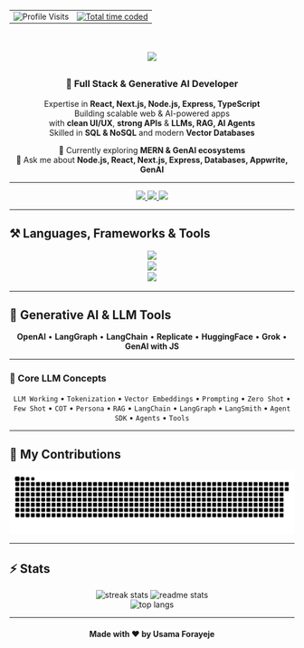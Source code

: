 <table width="100%">
  <tr>
    <td align="left">
      <!-- Profile Visit Badge -->
      <img src="https://visitor-badge.laobi.icu/badge?page_id=usama-forayeje" alt="Profile Visits" />
    </td>
    <td align="right">
      <!-- WakaTime Badge -->
      <a href="https://wakatime.com/@a266f62a-327f-4ed8-9c14-79e70cc54b70">
        <img src="https://wakatime.com/badge/user/a266f62a-327f-4ed8-9c14-79e70cc54b70.svg" alt="Total time coded" />
      </a>
    </td>
  </tr>
</table>


<div align="center">

<h1>
<img src="https://readme-typing-svg.herokuapp.com/?font=Righteous&size=40&center=true&vCenter=true&width=600&height=80&duration=5000&lines=Hey+there!+👋;+I'm+Usama+Forayeje!" />
</h1>

<h3>🚀 Full Stack & Generative AI Developer</h3>

<p>
Expertise in <b>React, Next.js, Node.js, Express, TypeScript</b> <br/>
Building scalable web & AI-powered apps <br/>
with <b>clean UI/UX</b>, <b>strong APIs</b> & <b>LLMs, RAG, AI Agents</b> <br/>
Skilled in <b>SQL & NoSQL</b> and modern <b>Vector Databases</b>
</p>

🌱 Currently exploring **MERN & GenAI ecosystems**  
💬 Ask me about **Node.js, React, Next.js, Express, Databases, Appwrite, GenAI**  

</div>

---

<div align="center">
<a href="mailto:usamaforayaje@gmail.com">
  <img src="https://img.shields.io/badge/Gmail-333333?style=for-the-badge&logo=gmail&logoColor=red" />
</a>
<a href="https://www.linkedin.com/in/usama-forayeje/" target="_blank">
  <img src="https://img.shields.io/badge/LinkedIn-0077B5?style=for-the-badge&logo=linkedin&logoColor=white" />
</a>
<a href="https://github.com/usama-forayeje" target="_blank">
  <img src="https://img.shields.io/badge/Portfolio-FF5722?style=for-the-badge&logo=todoist&logoColor=white" />
</a>
</div>

---

## ⚒️ Languages, Frameworks & Tools

<div align="center">
<!-- Web & Frontend -->
<img src="https://skillicons.dev/icons?i=html,css,react,nextjs,tailwind,threejs,redux" />
<br>
<!-- Backend & DB -->
<img src="https://skillicons.dev/icons?i=nodejs,javascript,typescript,express,postgres,mongodb,redis,nginx,bun" />
<br>
<!-- Tools -->
<img src="https://skillicons.dev/icons?i=vscode,github,figma,git,docker,postman,pnpm,prisma,vercel,notion" />
</div>

---

## 🤖 Generative AI & LLM Tools

<div align="center">

**OpenAI** • **LangGraph** • **LangChain** • **Replicate** • **HuggingFace** • **Grok** • **GenAI with JS**

</div>

---

### 🔹 Core LLM Concepts


<div align="center">

`LLM Working` • `Tokenization` • `Vector Embeddings` • `Prompting` • `Zero Shot` • `Few Shot` • `COT` • `Persona` • `RAG` • `LangChain` • `LangGraph` • `LangSmith` • `Agent SDK` • `Agents` • `Tools`  

</div>

---

## 🐍 My Contributions

<p align="center">
  <picture>
    <source media="(prefers-color-scheme: dark)" srcset="https://raw.githubusercontent.com/usama-forayeje/usama-forayeje/output/github-snake-dark.svg" />
    <source media="(prefers-color-scheme: light)" srcset="https://raw.githubusercontent.com/usama-forayeje/usama-forayeje/output/github-snake.svg" />
    <img alt="github-snake" src="https://raw.githubusercontent.com/usama-forayeje/usama-forayeje/output/github-snake.svg" />
  </picture>
</p>

---

## ⚡ Stats

<div align="center">
<img width="390" src="https://github-readme-streak-stats.herokuapp.com/?user=usama-forayeje&count_private=true&theme=react&border_radius=10" alt="streak stats"/>
<img width="390" src="https://github-readme-stats.vercel.app/api?username=usama-forayeje&count_private=true&show_icons=true&include_all_commits=true&theme=react&rank_icon=github&border_radius=10" alt="readme stats"/>
<br/>
<img width="325" src="https://github-readme-stats.vercel.app/api/top-langs/?username=usama-forayeje&hide=HTML&langs_count=8&layout=compact&theme=react&border_radius=10" alt="top langs"/>
</div>

---

<!-- <div align="center">
<a href='https://buymeacoffee.com/usama_forayaje' target='_blank'>
<img height='64' style='border:0px;height:64px;' src='https://storage.ko-fi.com/cdn/kofi1.png?v=3' border='0' alt='Buy Me a Coffee' />
</a>
</div>

--- -->

<div align="center">
<h4>Made with ❤️ by <strong>Usama Forayeje</strong></h4>
</div>
